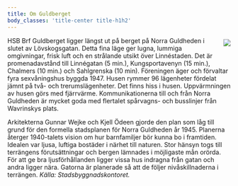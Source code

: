 ```yaml
---
title: Om Guldberget
body_classes: 'title-center title-h1h2'
---
```

<img style="float:right; margin:5px 0 5px 15px; max-width: 45%;" src="../user/pages/01.home/Home_03.jpg">
HSB Brf Guldberget ligger längst ut på berget på Norra Guldheden i slutet av Lövskogsgatan. Detta fina läge ger lugna, lummiga omgivningar, frisk luft och en strålande utsikt över Linnéstaden. Det är promenadavstånd till Linnégatan (5 min.), Kungsportavenyn (15 min.), Chalmers (10 min.) och Sahlgrenska (10 min). Föreningen äger och förvaltar fyra sexvåningshus byggda 1947. Husen rymmer 96 lägenheter fördelat jämnt på två- och trerumslägenheter. Det finns hiss i husen. Uppvärmningen av husen görs med fjärrvärme. Kommunikationerna till och från Norra Guldheden är mycket goda med flertalet spårvagns- och busslinjer från Wavrinskys plats.

Arkitekterna Gunnar Wejke och Kjell Ödeen gjorde den plan som låg till grund för den formella stadsplanen för Norra Guldheden år 1945. Planerna återger 1940-talets vision om hur barnfamiljer bör kunna bo i framtiden. Idealen var ljusa, luftiga bostäder i närhet till naturen. Stor hänsyn togs till terrängens förutsättningar och bergen lämnades i möjligaste mån orörda. För att ge bra ljusförhållanden ligger vissa hus indragna från gatan och andra ligger nära. Gatorna är planerade så att de följer nivåskillnaderna i terrängen. _Källa: Stadsbyggnadskontoret._